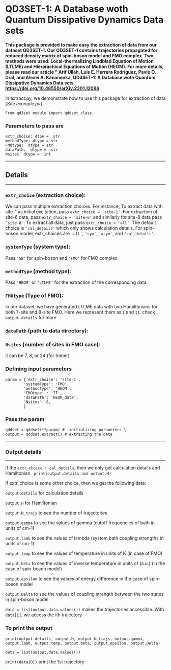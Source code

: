 # QD3SET-1: A Database woth Quantum Dissipative Dynamics Data sets
**This package is provided to make easy the extraction of data from our dataset QD3SET-1. Our QD3SET-1 contains trajectories propagated for reduced density matrix of spin-boson model and FMO complex. Two methods were used: Local-thermalizing Lindblad Equation of Motion (LTLME) and Hierarachical Equations of Motion (HEOM). For more details, please read our article " Arif Ullah, Luis E. Herrera Rodriguez, Pavlo O. Dral, and Alexei A. Kananenka, QD3SET-1: A Database woth Quantum Dissipative Dynamics Data sets https://doi.org/10.48550/arXiv.2301.12096**

In extract.py, we demonstrate how to use this package for extraction of data  [*See example.py*]

```From qd3set module import qddset class.```
### Parameters to pass are
 ```
 extr_choice: dtpe =  str 
 methodType: dtype = str  
 FMOtype:  dtype = str  
 dataPath:  dtype =  str  
 Nsites: dtype =  int  
```
***********************
##   Details 
***********************

### ```extr_choice``` (extraction choice):
 We can pass multiple extraction choices. For instance, To extract data with site-1 as initial excitation, 
 pass ```extr_choice = 'site-1'```. For extraction of site-6 data, 
 pass ```extr_choice = 'site-6'``` and similarly for site-8 data pass ```'site-8'```. 
 To extract all data, just pass ```extr_choice = 'all'```. The default choice is ```'cal_details'``` which 
 only shows calculation details. For spin-boson model, extr_choices are ```'all'```, ```'sym'```, ```'asym'```, and ```'cal_details'```.

### ```systemType``` (system type): 
Pass ```'SB'``` for spin-boson and ```'FMO'``` for FMO complex

### ```methodType``` (method type):
Pass ```'HEOM'``` or ```'LTLME'``` for the extraction of the corresponding data

### ```FMOtype``` (Type of FMO):
 In our dataset, we have generated LTLME data with two Hamiltonians for both 
 7-site and 8-site FMO. Here we represent them as ```I``` and ```II```. check ```output.details```
 for more

### ```dataPath``` (path to data directory):

### ```Nsites``` (number of sites in FMO case):
 it can be 7, 8, or 24 (for trimer)

### Defining input parameters 
```
param = {'extr_choice': 'site-1', 
        'systemType': 'FMO', 
        'methodType': 'HEOM',
        'FMOtype' : 'II',
        'dataPath': 'HEOM_data',
        'Nsites': 8, 
        }
 ```       
   
### Pass the param
```
qddset = qddset(**param) #  initializing parameters \
output = qddset.extract() # extracting the data
```
***********************
###  Output details
***********************

 If the ```extr_choice : cal_details```, then we only get calculation details and Hamiltonian 
``` print(output.details and output.H)```

 If extr_choice is some other choice, then we get the following data:
 
 ```output.details``` for calculation details
 
 ```output.H``` for Hamiltonian
 
 ```output.N_trajs``` to see the number of trajectories
 
 ```output.gamma``` to see the values of gamma (cutoff frequencies of bath in units of cm-1)
 
 ```output.lamb``` to see the values of lambda (system bath coupling strengths in units of cm-1)
 
 ```output.temp``` to see the values of temperature in units of K (in case of FMO)
 
  ```output.beta``` to see the values of inverse temperature in units of (a.u.) (in the case of spin-boson model)
 
 ```output.epsilon``` to see the values of energy difference in the case of spin-boson model
 
 ```output.Delta```  to see the values of coupling strength between the two states in spin-boson model
 
 ```data = list(output.data.values())``` makes the trajectories accessible. With ```data[i]```, we
 access the ith trajectory

### To print the output 

```print(output.details, output.H, output.N_trajs, output.gamma, output.lamb, output.temp, output.beta, output.epsilon, output.Delta)```

```data = list(output.data.values())```

```print(data[0])```  print the 1st trajectory
